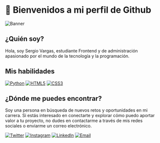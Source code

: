 # 🚀 Bienvenidos a mi perfil de Github

![Banner](https://i.imgur.com/rmoIxTP.jpg)

## ¿Quién soy?

Hola, soy Sergio Vargas, estudiante Frontend y de administración apasionado por el mundo de la tecnología y la programación.

## Mis habilidades

[![Python](https://img.shields.io/badge/Python-3776AB?style=for-the-badge&logo=python&logoColor=white&labelColor=101010)](https://github.com/savp03?tab=repositories&q=&type=&language=python&sort=) [![HTML5](https://img.shields.io/badge/HTML5-E44D26?style=for-the-badge&logo=html5&logoColor=white&labelColor=101010)](https://github.com/savp03?tab=repositories&q=&type=&language=html&sort=) [![CSS3](https://img.shields.io/badge/CSS3-1572B6?style=for-the-badge&logo=css3&logoColor=white&labelColor=101010)](https://github.com/savp03?tab=repositories&q=&type=&language=css&sort=)

## ¿Dónde me puedes encontrar?

Soy una persona en búsqueda de nuevos retos y oportunidades en mi carrera. Si estás interesado en conectarte y explorar cómo puedo aportar valor a tu proyecto, no dudes en contactarme a través de mis redes sociales o enviarme un correo electrónico.


[![Twitter](https://img.shields.io/badge/Twitter-1DA1F2?style=for-the-badge&logo=twitter&logoColor=white&labelColor=101010)](https://twitter.com/_savp_)
[![Instagram](https://img.shields.io/badge/Instagram-E4405F?style=for-the-badge&logo=instagram&logoColor=white&labelColor=101010)](https://www.instagram.com/servargasand/)
[![LinkedIn](https://img.shields.io/badge/LinkedIn-0077B5?style=for-the-badge&logo=linkedin&logoColor=white&labelColor=101010)](https://www.linkedin.com/in/sergiovperalta)
[![Email](https://img.shields.io/badge/hola@sergioperalta.dev-D14836?style=for-the-badge&logo=gmail&logoColor=white&labelColor=101010)](mailto:hola@sergioperalta.dev)
